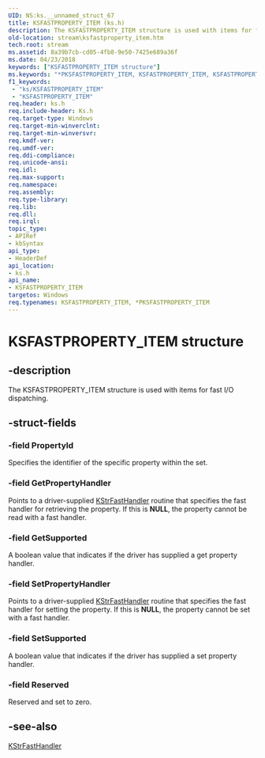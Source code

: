 ```yaml
---
UID: NS:ks.__unnamed_struct_67
title: KSFASTPROPERTY_ITEM (ks.h)
description: The KSFASTPROPERTY_ITEM structure is used with items for fast I/O dispatching.
old-location: stream\ksfastproperty_item.htm
tech.root: stream
ms.assetid: 8a39b7cb-cd05-4fb8-9e50-7425e689a36f
ms.date: 04/23/2018
keywords: ["KSFASTPROPERTY_ITEM structure"]
ms.keywords: "*PKSFASTPROPERTY_ITEM, KSFASTPROPERTY_ITEM, KSFASTPROPERTY_ITEM structure [Streaming Media Devices], PKSFASTPROPERTY_ITEM, PKSFASTPROPERTY_ITEM structure pointer [Streaming Media Devices], ks-struct_dddb648f-ea8a-436a-b948-397364fe2db6.xml, ks/KSFASTPROPERTY_ITEM, ks/PKSFASTPROPERTY_ITEM, stream.ksfastproperty_item"
f1_keywords:
 - "ks/KSFASTPROPERTY_ITEM"
 - "KSFASTPROPERTY_ITEM"
req.header: ks.h
req.include-header: Ks.h
req.target-type: Windows
req.target-min-winverclnt: 
req.target-min-winversvr: 
req.kmdf-ver: 
req.umdf-ver: 
req.ddi-compliance: 
req.unicode-ansi: 
req.idl: 
req.max-support: 
req.namespace: 
req.assembly: 
req.type-library: 
req.lib: 
req.dll: 
req.irql: 
topic_type:
- APIRef
- kbSyntax
api_type:
- HeaderDef
api_location:
- ks.h
api_name:
- KSFASTPROPERTY_ITEM
targetos: Windows
req.typenames: KSFASTPROPERTY_ITEM, *PKSFASTPROPERTY_ITEM
---
```


# KSFASTPROPERTY_ITEM structure


## -description


The KSFASTPROPERTY_ITEM structure is used with items for fast I/O dispatching.


## -struct-fields




### -field PropertyId

Specifies the identifier of the specific property within the set.


### -field GetPropertyHandler

Points to a driver-supplied <a href="https://docs.microsoft.com/windows-hardware/drivers/ddi/ks/nc-ks-pfnksfasthandler">KStrFastHandler</a> routine that specifies the fast handler for retrieving the property. If this is <b>NULL</b>, the property cannot be read with a fast handler.


### -field GetSupported

A boolean value that indicates if the driver has supplied a get property handler.


### -field SetPropertyHandler

Points to a driver-supplied <a href="https://docs.microsoft.com/windows-hardware/drivers/ddi/ks/nc-ks-pfnksfasthandler">KStrFastHandler</a> routine that specifies the fast handler for setting the property. If this is <b>NULL</b>, the property cannot be set with a fast handler.


### -field SetSupported

A boolean value that indicates if the driver has supplied a set property handler.


### -field Reserved

Reserved and set to zero.


## -see-also




<a href="https://docs.microsoft.com/windows-hardware/drivers/ddi/ks/nc-ks-pfnksfasthandler">KStrFastHandler</a>
 

 

